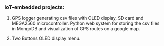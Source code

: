 ### IoT-embedded projects:

01. GPS logger generating csv files with OLED display, SD card and MEGA2560 microcontroller. Python web system for storing the csv files in MongoDB and visualization of GPS routes on a google map.

02. Two Buttons OLED display menu.
